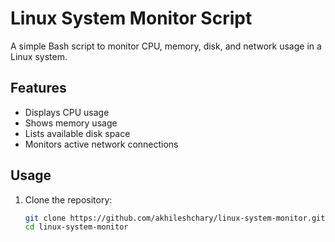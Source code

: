# Linux System Monitor Script  

A simple Bash script to monitor CPU, memory, disk, and network usage in a Linux system.  

## Features  
- Displays CPU usage  
- Shows memory usage  
- Lists available disk space  
- Monitors active network connections  

## Usage  
1. Clone the repository:  
   ```sh
   git clone https://github.com/akhileshchary/linux-system-monitor.git
   cd linux-system-monitor
